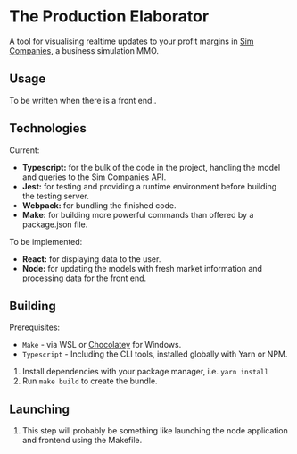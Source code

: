 # The Production Elaborator
A tool for visualising realtime updates to your profit margins in [Sim Companies](https://www.simcompanies.com/), a business simulation MMO.

## Usage
To be written when there is a front end..

## Technologies
Current:
- **Typescript:** for the bulk of the code in the project, handling the model and queries to the Sim Companies API.
- **Jest:** for testing and providing a runtime environment before building the testing server.
- **Webpack:** for bundling the finished code.
- **Make:** for building more powerful commands than offered by a package.json file.

To be implemented:
- **React:** for displaying data to the user.
- **Node:** for updating the models with fresh market information and processing data for the front end.


## Building

Prerequisites:
- `Make` - via WSL or [Chocolatey](https://chocolatey.org/) for Windows.
- `Typescript` - Including the CLI tools, installed globally with Yarn or NPM.

1. Install dependencies with your package manager, i.e. `yarn install`
2. Run `make build` to create the bundle.

## Launching

1. This step will probably be something like launching the node application and frontend using the Makefile.